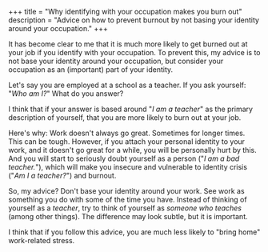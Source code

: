 +++
title = "Why identifying with your occupation makes you burn out"
description = "Advice on how to prevent burnout by not basing your identity around your occupation."
+++

It has become clear to me that it is much more likely to get burned out at your job if you identify with your occupation. To prevent this, my advice is to not base your identity around your occupation, but consider your occupation as an (important) part of your identity.

Let's say you are employed at a school as a teacher.
If you ask yourself: "*Who am I?*" What do you answer?

I think that if your answer is based around "*I am a teacher*" as the primary description of yourself, that you are more likely to burn out at your job.

Here's why: Work doesn't always go great. Sometimes for longer times. This can be tough.
However, if you attach your personal identity to your work, and it doesn't go great for a while, you will be personally hurt by this. And you will start to seriously doubt yourself as a person ("*I am a bad teacher.*"), which will make you insecure and vulnerable to identity crisis ("*Am I a teacher?*") and burnout.

So, my advice? Don't base your identity around your work. See work as something you do with some of the time you have. Instead of thinking of yourself as a *teacher*, try to think of yourself as *someone who teaches* (among other things). The difference may look subtle, but it is important.

I think that if you follow this advice, you are much less likely to "bring home" work-related stress.
